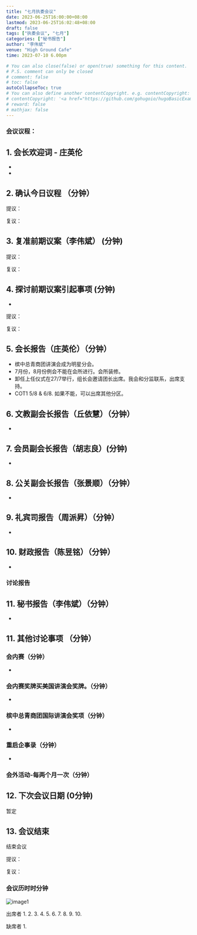 ```yaml
---
title: "七月执委会议"
date: 2023-06-25T16:00:00+08:00
lastmod: 2023-06-25T16:02:48+08:00
draft: false
tags: ["执委会议", "七月"]
categories: ["秘书报告"]
author: "李伟斌"
venue: "High Ground Cafe"
time: 2023-07-10 6.00pm

# You can also close(false) or open(true) something for this content.
# P.S. comment can only be closed
# comment: false
# toc: false
autoCollapseToc: true
# You can also define another contentCopyright. e.g. contentCopyright: "This is another copyright."
# contentCopyright: '<a href="https://github.com/gohugoio/hugoBasicExample" rel="noopener" target="_blank">See origin</a>'
# reward: false
# mathjax: false
---
```

<!-- [The Coffee Bean & Tea Leaf The Promenade](https://g.co/kgs/KNgstg) -->
### 会议议程：
## 1. 会长欢迎词 - 庄英伦 
- 
- 


## 2. 确认今日议程 （分钟）

  提议：

  复议：
 
  
## 3. 复准前期议案（李伟斌） (分钟)
  
  提议：

  复议：


## 4. 探讨前期议案引起事项 (分钟)

- 

  提议：

  复议：


## 5. 会长报告（庄英伦）（分钟）

- 槟中总青商团讲演会成为明星分会。
- 7月份，8月份例会不能在会所进行。会所装修。
- 卸任上任仪式在27/7举行，组长会邀请团长出席。我会和分监联系，出席支持。
- COT1 5/8 & 6/8. 如果不能，可以出席其他分区。




## 6. 文教副会长报告（丘依慧）（分钟）

- 



## 7. 会员副会长报告（胡志良）(分钟)

- 


## 8. 公关副会长报告（张景顺）（分钟）

- 



## 9. 礼宾司报告（周派昇）（分钟）

- 



## 10. 财政报告（陈昱铭）（分钟）

- 

### 讨论报告





## 11. 秘书报告（李伟斌）（分钟）

- 


## 11. 其他讨论事项 （分钟）

### 会内赛（分钟）
- 


### 会内赛奖牌买美国讲演会奖牌。（分钟）

- 

### 槟中总青商团国际讲演会奖项（分钟）
-


### 重启企事录（分钟）
-


### 会外活动-每两个月一次（分钟）




## 12. 下次会议日期 (0分钟)
   暂定 



## 13. 会议结束
结束会议

  提议：

  复议：

 
 
### 会议历时时分钟

![image1](/tmc/file/2023/6/1.jpeg "image1")


出席者
1. 
2. 
3. 
4. 
5. 
6. 
7. 
8. 
9. 
10.


缺席者
1. 
